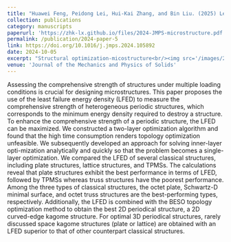 ```yaml
---
title: "Huawei Feng, Peidong Lei, Hui-Kai Zhang, and Bin Liu. (2025) Least failure energy density: A comprehensive strength index to evaluate and optimize heterogeneous periodic structures. Journal of the Mechanics and Physics of Solids 193:105892."
collection: publications
category: manuscripts
paperurl: 'https://zhk-lx.github.io/files/2024-JMPS-microstructure.pdf'
permalink: /publication/2024-paper-5
link: https://doi.org/10.1016/j.jmps.2024.105892
date: 2024-10-05
excerpt: "Structural optimization-micostructure<br/><img src='/images/2024-JMPS-microstructure-Feng.png'>"
venue: 'Journal of the Mechanics and Physics of Solids'
---
```


Assessing the comprehensive strength of structures under multiple loading conditions is crucial for designing microstructures. This paper proposes the use of the least failure energy density (LFED) to measure the comprehensive strength of heterogeneous periodic structures, which corresponds to the minimum energy density required to destroy a structure. To enhance the 
comprehensive strength of a periodic structure, the LFED can be maximized. We constructed a two-layer optimization algorithm and found that the high time consumption renders topology optimization unfeasible. We subsequently developed an approach for solving inner-layer opti-mization analytically and quickly so that the problem becomes a single-layer optimization. We 
compared the LFED of several classical structures, including plate structures, lattice structures, and TPMSs. The calculations reveal that plate structures exhibit the best performance in terms of LFED, followed by TPMSs whereas truss structures have the poorest performance. Among the three types of classical structures, the octet plate, Schwartz-D minimal surface, and octet truss structures are the best-performing types, respectively. Additionally, the LFED is combined with the BESO topology optimization method to obtain the best 2D periodical structure, a 2D curved-edge kagome structure. For optimal 3D periodical structures, rarely discussed space kagome structures (plate or lattice) are obtained with an LFED superior to that of other counterpart classical structures.